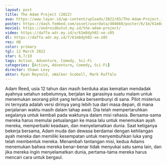 ```yaml
---
layout: post
title: The Adam Project (2022)
ava: https://www.layar.id/wp-content/uploads/2022/03/The-Adam-Project.jpg
poster: https://dash.fembed.com/asset/userdata/404660/poster/6/1m/61m8dyh02-xe-z05.png?v=1654125815
movie1: https://androidbutut.my.id/the-adam-project/
video: https://daffa-adr.my.id/v/61m8dyh02-xe-z05
dl: https://daffa-adr.my.id/f/61m8dyh02-xe-z05
res: HD
color: primary
tgl: 12 March 2022
star: 6,7/10
tags: Action, Adventure, Comedy, Sci-Fi
categories: [Action, Adventure, Comedy, Sci-Fi]
director: Shawn Levy
aktor: Ryan Reynold, sWalker Scobell, Mark Ruffalo
---
```


Adam Reed, usia 12 tahun dan masih berduka atas kematian mendadak ayahnya setahun sebelumnya, berjalan ke garasinya suatu malam untuk menemukan seorang pilot yang terluka bersembunyi di sana. Pilot misterius ini ternyata adalah versi dirinya yang lebih tua dari masa depan, di mana perjalanan waktu masih dalam tahap awal. Dia telah mempertaruhkan segalanya untuk kembali pada waktunya dalam misi rahasia. Bersama-sama mereka harus memulai petualangan ke masa lalu untuk menemukan ayah mereka, memperbaiki keadaan, dan menyelamatkan dunia. Saat ketiganya bekerja bersama, Adam muda dan dewasa berdamai dengan kehilangan ayah mereka dan memiliki kesempatan untuk menyembuhkan luka yang telah membentuk mereka. Menambah tantangan misi, kedua Adams menemukan bahwa mereka benar-benar tidak menyukai satu sama lain, dan jika mereka ingin menyelamatkan dunia, pertama-tama mereka harus mencari cara untuk bergaul.
